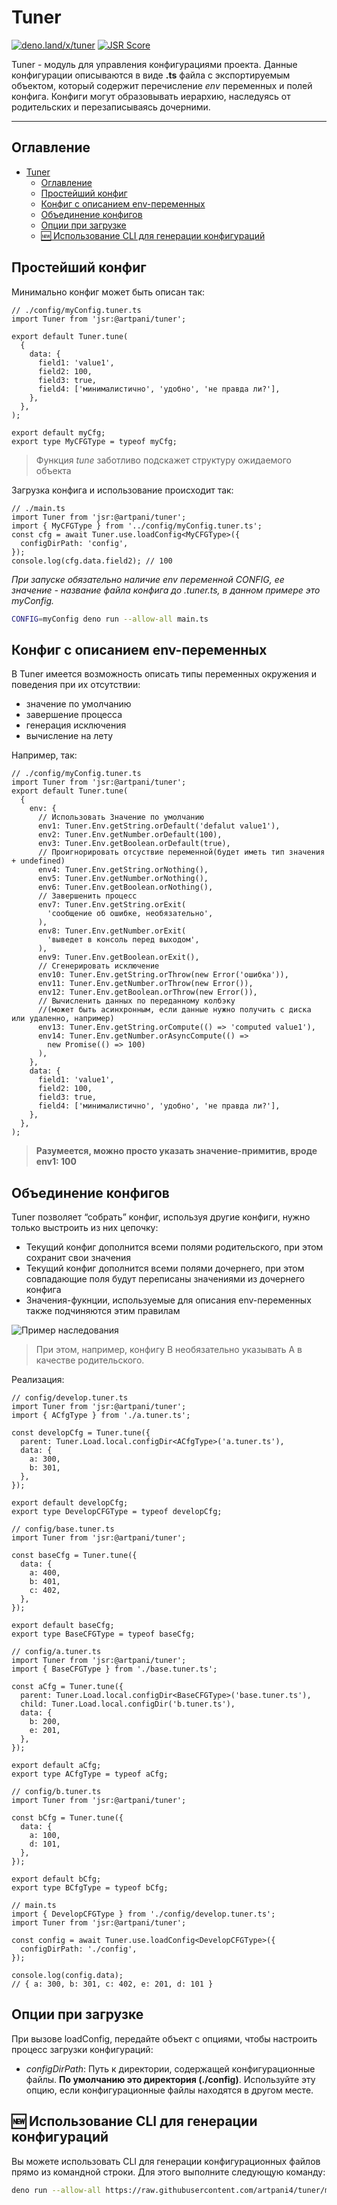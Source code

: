 # Tuner

[![deno.land/x/tuner](https://shield.deno.dev/x/tuner)](https://deno.land/x/tuner) [![JSR Score](https://jsr.io/badges/@artpani/tuner/score)](https://jsr.io/@artpani/tuner)

Tuner - модуль для управления конфигурациями проекта. Данные конфигурации описываются в виде **.ts** файла с экспортируемым объектом, который содержит перечисление _env_ переменных и полей конфига. Конфиги могут образовывать иерархию, наследуясь от родительских и перезаписываясь дочерними.

---

## Оглавление

- [Tuner](#tuner)
  - [Оглавление](#оглавление)
  - [Простейший конфиг](#простейший-конфиг)
  - [Конфиг с описанием env-переменных](#конфиг-с-описанием-env-переменных)
  - [Объединение конфигов](#объединение-конфигов)
  - [Опции при загрузке](#опции-при-загрузке)
  - [🆕 Использование CLI для генерации конфигураций](#-использование-cli-для-генерации-конфигураций)

## Простейший конфиг

Минимально конфиг может быть описан так:

```tsx
// ./config/myConfig.tuner.ts
import Tuner from 'jsr:@artpani/tuner';

export default Tuner.tune(
  {
    data: {
      field1: 'value1',
      field2: 100,
      field3: true,
      field4: ['минималистично', 'удобно', 'не правда ли?'],
    },
  },
);

export default myCfg;
export type MyCFGType = typeof myCfg;
```

> Функция _tune_ заботливо подскажет структуру ожидаемого объекта

Загрузка конфига и использование происходит так:

```tsx
// ./main.ts
import Tuner from 'jsr:@artpani/tuner';
import { MyCFGType } from '../config/myConfig.tuner.ts';
const cfg = await Tuner.use.loadConfig<MyCFGType>({
  configDirPath: 'config',
});
console.log(cfg.data.field2); // 100
```

__При запуске обязательно наличие _env_ переменной _CONFIG_, ее значение - название файла конфига до _.tuner.ts,__ в данном примере это myConfig._

```bash
CONFIG=myConfig deno run --allow-all main.ts
```

## Конфиг с описанием env-переменных

В Tuner имеется возможность описать типы переменных окружения и поведения при их отсутствии:

- значение по умолчанию
- завершение процесса
- генерация исключения
- вычисление на лету

Например, так:

```tsx
// ./config/myConfig.tuner.ts
import Tuner from 'jsr:@artpani/tuner';
export default Tuner.tune(
  {
    env: {
      // Использовать Значение по умолчанию
      env1: Tuner.Env.getString.orDefault('defalut value1'),
      env2: Tuner.Env.getNumber.orDefault(100),
      env3: Tuner.Env.getBoolean.orDefault(true),
      // Проигнорировать отсуствие переменной(будет иметь тип значения + undefined)
      env4: Tuner.Env.getString.orNothing(),
      env5: Tuner.Env.getNumber.orNothing(),
      env6: Tuner.Env.getBoolean.orNothing(),
      // Завершенить процесс
      env7: Tuner.Env.getString.orExit(
        'сообщение об ошибке, необязательно',
      ),
      env8: Tuner.Env.getNumber.orExit(
        'выведет в консоль перед выходом',
      ),
      env9: Tuner.Env.getBoolean.orExit(),
      // Сгенерировать исключение
      env10: Tuner.Env.getString.orThrow(new Error('ошибка')),
      env11: Tuner.Env.getNumber.orThrow(new Error()),
      env12: Tuner.Env.getBoolean.orThrow(new Error()),
      // Вычисленить данных по переданному колбэку
      //(может быть асинхронным, если данные нужно получить с диска или удаленно, например)
      env13: Tuner.Env.getString.orCompute(() => 'computed value1'),
      env14: Tuner.Env.getNumber.orAsyncCompute(() =>
        new Promise(() => 100)
      ),
    },
    data: {
      field1: 'value1',
      field2: 100,
      field3: true,
      field4: ['минималистично', 'удобно', 'не правда ли?'],
    },
  },
);
```

> **Разумеется, можно просто указать значение-примитив, вроде env1: 100**

## Объединение конфигов

Tuner позволяет “собрать” конфиг, используя другие конфиги, нужно только выстроить из них цепочку:

- Текущий конфиг дополнится всеми полями родительского, при этом сохранит свои значения
- Текущий конфиг дополнится всеми полями дочернего, при этом совпадающие поля будут переписаны значениями из дочернего конфига
- Значения-фукнции, используемые для описания env-переменных также подчиняются этим правилам

![Пример наследования](https://artpani.sirv.com/Images/projects/tuner/cascade.png)

> При этом, например, конфигу В необязательно указывать А в качестве родительского.

Реализация:

```tsx
// config/develop.tuner.ts
import Tuner from 'jsr:@artpani/tuner';
import { ACfgType } from './a.tuner.ts';

const developCfg = Tuner.tune({
  parent: Tuner.Load.local.configDir<ACfgType>('a.tuner.ts'),
  data: {
    a: 300,
    b: 301,
  },
});

export default developCfg;
export type DevelopCFGType = typeof developCfg;

// config/base.tuner.ts
import Tuner from 'jsr:@artpani/tuner';

const baseCfg = Tuner.tune({
  data: {
    a: 400,
    b: 401,
    c: 402,
  },
});

export default baseCfg;
export type BaseCFGType = typeof baseCfg;

// config/a.tuner.ts
import Tuner from 'jsr:@artpani/tuner';
import { BaseCFGType } from './base.tuner.ts';

const aCfg = Tuner.tune({
  parent: Tuner.Load.local.configDir<BaseCFGType>('base.tuner.ts'),
  child: Tuner.Load.local.configDir('b.tuner.ts'),
  data: {
    b: 200,
    e: 201,
  },
});

export default aCfg;
export type ACfgType = typeof aCfg;

// config/b.tuner.ts
import Tuner from 'jsr:@artpani/tuner';

const bCfg = Tuner.tune({
  data: {
    a: 100,
    d: 101,
  },
});

export default bCfg;
export type BCfgType = typeof bCfg;

// main.ts
import { DevelopCFGType } from './config/develop.tuner.ts';
import Tuner from 'jsr:@artpani/tuner';

const config = await Tuner.use.loadConfig<DevelopCFGType>({
  configDirPath: './config',
});

console.log(config.data);
// { a: 300, b: 301, c: 402, e: 201, d: 101 }
```

## Опции при загрузке

При вызове loadConfig, передайте объект с опциями, чтобы настроить процесс загрузки конфигураций:

- _configDirPath_: Путь к директории, содержащей конфигурационные файлы. **По умолчанию это директория (./config)**. Используйте эту опцию, если конфигурационные файлы находятся в другом месте.

## 🆕 Использование CLI для генерации конфигураций

Вы можете использовать CLI для генерации конфигурационных файлов прямо из командной строки. Для этого выполните следующую команду:

```bash
deno run --allow-all https://raw.githubusercontent.com/artpani4/tuner/main/cli/mod.ts
```
